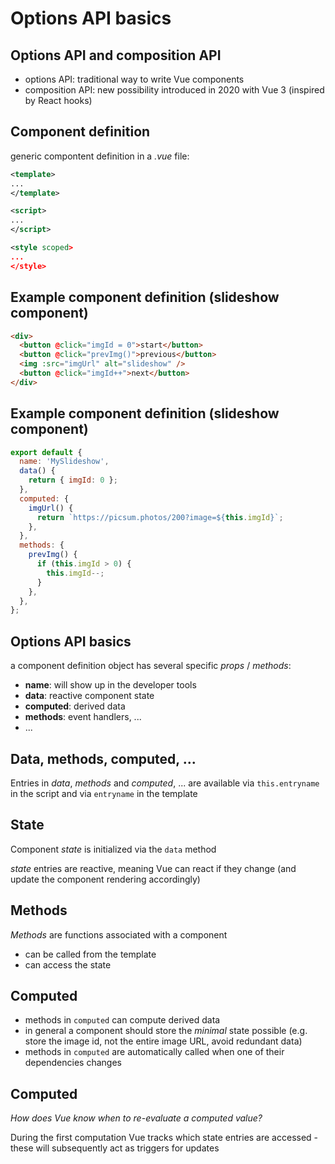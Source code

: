 # Options API basics

## Options API and composition API

- options API: traditional way to write Vue components
- composition API: new possibility introduced in 2020 with Vue 3 (inspired by React hooks)

## Component definition

generic compontent definition in a _.vue_ file:

```xml
<template>
...
</template>

<script>
...
</script>

<style scoped>
...
</style>
```

## Example component definition (slideshow component)

```html
<div>
  <button @click="imgId = 0">start</button>
  <button @click="prevImg()">previous</button>
  <img :src="imgUrl" alt="slideshow" />
  <button @click="imgId++">next</button>
</div>
```

## Example component definition (slideshow component)

```js
export default {
  name: 'MySlideshow',
  data() {
    return { imgId: 0 };
  },
  computed: {
    imgUrl() {
      return `https://picsum.photos/200?image=${this.imgId}`;
    },
  },
  methods: {
    prevImg() {
      if (this.imgId > 0) {
        this.imgId--;
      }
    },
  },
};
```

## Options API basics

a component definition object has several specific _props_ / _methods_:

- **name**: will show up in the developer tools
- **data**: reactive component state
- **computed**: derived data
- **methods**: event handlers, ...
- ...

## Data, methods, computed, ...

Entries in _data_, _methods_ and _computed_, ... are available via `this.entryname` in the script and via `entryname` in the template

## State

Component _state_ is initialized via the `data` method

_state_ entries are reactive, meaning Vue can react if they change (and update the component rendering accordingly)

## Methods

_Methods_ are functions associated with a component

- can be called from the template
- can access the state

## Computed

- methods in `computed` can compute derived data
- in general a component should store the _minimal_ state possible (e.g. store the image id, not the entire image URL, avoid redundant data)
- methods in `computed` are automatically called when one of their dependencies changes

## Computed

_How does Vue know when to re-evaluate a computed value?_

During the first computation Vue tracks which state entries are accessed - these will subsequently act as triggers for updates
